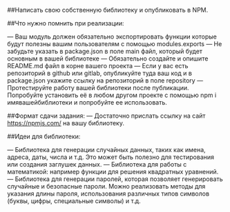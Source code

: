 ##Написать свою собственную библиотеку и опубликовать в NPM.

##Что нужно помнить при реализации:

— Ваш модуль должен обязательно экспортировать функции которые будут полезны вашим пользователям с помощью modules.exports — Не забудьте указать в package.json в поле main файл, который будет основным в вашей библиотеке — Обязательно создайте и опишите README.md файл в корне вашего проекта — Если у вас есть репозиторий в github или gitlab, опубликуйте туда ваш код и в package.json укажите ссылку на репозиторий в поле repository — Протестируйте работу вашей библиотеки после публикации. Попробуйте установить её в любом другом проекте с помощью npm i имявашейбиблиотеки и попробуйте ее использовать.

##Формат сдачи задания: — Достаточно прислать ссылку на сайт https://npmjs.com/ на вашу библиотеку.

##Идеи для библиотеки:

— Библиотека для генерации случайных данных, таких как имена, адреса, даты, числа и т.д. Это может быть полезно для тестирования или создания заглушек данных. — Библиотека для работы с математикой: например функции для решения квадратных уравнений. — Библиотека для генерации паролей, которая позволяет генерировать случайные и безопасные пароли. Можно реализовать методы для указания длины пароля, использования различных типов символов (буквы, цифры, специальные символы) и т.д.
